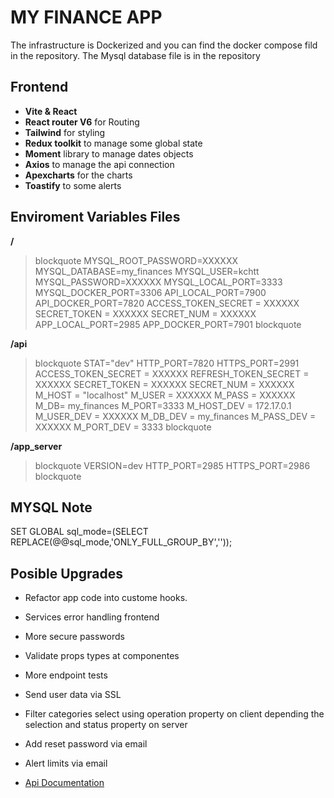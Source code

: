 # MY FINANCE APP

The infrastructure is Dockerized and you can find the docker compose fild in the repository.
The Mysql database file is in the repository

## Frontend

- **Vite & React**
- **React router V6** for Routing
- **Tailwind** for styling
- **Redux toolkit** to manage some global state
- **Moment** library to manage dates objects
- **Axios** to manage the api connection 
- **Apexcharts** for the charts 
- **Toastify** to some alerts


## Enviroment Variables Files

**/**
> blockquote
MYSQL_ROOT_PASSWORD=XXXXXX
MYSQL_DATABASE=my_finances
MYSQL_USER=kchtt
MYSQL_PASSWORD=XXXXXX
MYSQL_LOCAL_PORT=3333
MYSQL_DOCKER_PORT=3306
API_LOCAL_PORT=7900
API_DOCKER_PORT=7820
ACCESS_TOKEN_SECRET = XXXXXX
SECRET_TOKEN = XXXXXX
SECRET_NUM = XXXXXX
APP_LOCAL_PORT=2985
APP_DOCKER_PORT=7901
> blockquote

**/api**
> blockquote
STAT="dev"
HTTP_PORT=7820
HTTPS_PORT=2991
ACCESS_TOKEN_SECRET = XXXXXX
REFRESH_TOKEN_SECRET = XXXXXX
SECRET_TOKEN = XXXXXX
SECRET_NUM = XXXXXX
M_HOST = "localhost"
M_USER = XXXXXX
M_PASS = XXXXXX
M_DB= my_finances
M_PORT=3333
M_HOST_DEV = 172.17.0.1
M_USER_DEV = XXXXXX
M_DB_DEV = my_finances
M_PASS_DEV = XXXXXX
M_PORT_DEV = 3333
> blockquote

**/app_server**
> blockquote
VERSION=dev
HTTP_PORT=2985
HTTPS_PORT=2986
> blockquote

## MYSQL Note

SET GLOBAL sql_mode=(SELECT REPLACE(@@sql_mode,'ONLY_FULL_GROUP_BY','')); 

## Posible Upgrades

- Refactor app code into custome hooks.
- Services error handling frontend
- More secure passwords
- Validate props types at componentes
- More endpoint tests
- Send user data via SSL
- Filter categories select using operation property on client depending the selection and status property on server
- Add reset password via email
- Alert limits via email 

- [Api Documentation](https://github.com/KchTT/my_finances/tree/main/api/documentation)